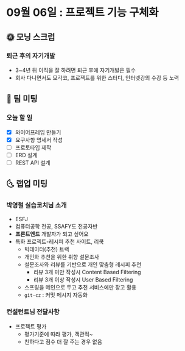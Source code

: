 # 09월 06일 : 프로젝트 기능 구체화

## 🌞 모닝 스크럼

### 퇴근 후의 자기개발

- 3~4년 뒤 이직을 잘 하려면 퇴근 후에 자기개발은 필수
- 회사 다니면서도 모각코, 프로젝트를 위한 스터디, 인터넷강의 수강 등 노력

## 💬 팀 미팅

### 오늘 할 일

- [x]  와이어프레임 만들기
- [x]  요구사항 명세서 작성
- [ ]  프로토타입 제작
- [ ]  ERD 설계
- [ ]  REST API 설계

## 🌜 랩업 미팅

### 박영철 실습코치님 소개

- ESFJ
- 컴퓨터공학 전공, SSAFY도 전공자반
- **프론트엔드** 개발자가 되고 싶어요
- 특화 프로젝트-레시피 추천 사이트, 리쿡
  - 빅데이터(추천) 트랙
  - 개인화 추천을 위한 취향 설문조사
  - 설문조사와 리뷰를 기반으로 개인 맞춤형 레시피 추천
    - 리뷰 3개 미만 작성시 Content Based Filtering
    - 리뷰 3개 이상 작성시 User Based Filtering
  - 스프링을 메인으로 두고 추천 서비스에만 장고 활용
  - `git-cz` : 커밋 메시지 자동화

### 컨설턴트님 전달사항

- 프로젝트 평가
  - 평가기준에 따라 평가, 객관적~
  - 친하다고 점수 더 잘 주는 경우 없음